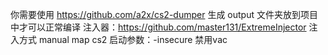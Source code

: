你需要使用 https://github.com/a2x/cs2-dumper 生成 output 文件夹放到项目中才可以正常编译
注入器：https://github.com/master131/ExtremeInjector 注入方式 manual map
cs2 启动参数：-insecure 禁用vac
